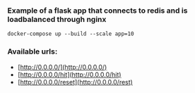 ### Example of a flask app that connects to redis and is loadbalanced through nginx
```
docker-compose up --build --scale app=10
```

### Available urls:
- [http://0.0.0.0/](http://0.0.0.0/)
- [http://0.0.0.0/hit](http://0.0.0.0/hit)
- [http://0.0.0.0/reset](http://0.0.0.0/rest)
